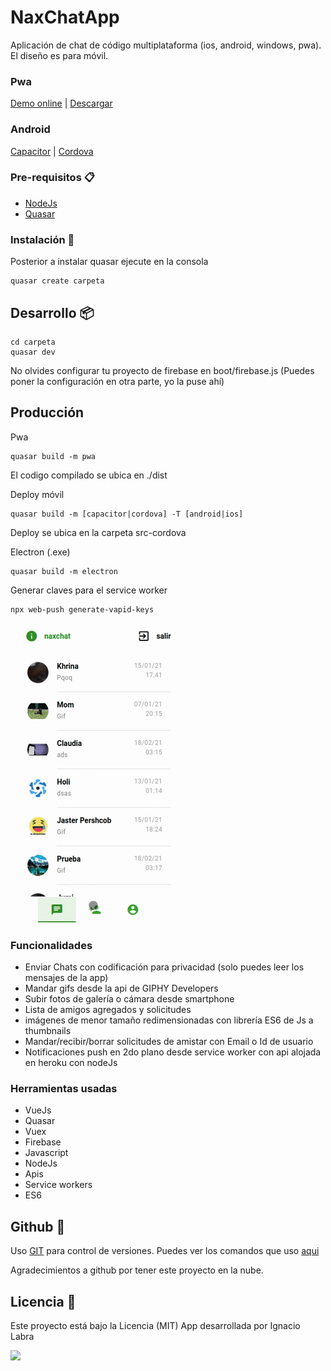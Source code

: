 # NaxChatApp

Aplicación de chat de código multiplataforma (ios, android, windows, pwa). El diseño es para móvil.

### Pwa

[Demo online](https://nacholabraweb.000webhostapp.com/pwa/movil) | [Descargar](./dist/Pwa/)

### Android

[Capacitor](./dist/Android/naxChat_Capacitor.apk) | [Cordova ](./dist/Android/naxChat_Cordova.apk)

### Pre-requisitos 📋

* [NodeJs](https://nodejs.org/es/)
* [Quasar](https://quasar.dev/quasar-cli/installation)

### Instalación 🔧

Posterior a instalar quasar ejecute en la consola
```
quasar create carpeta
```

## Desarrollo 📦


```shell
cd carpeta
quasar dev
```
No olvides configurar tu proyecto de firebase en boot/firebase.js (Puedes poner la configuración en otra parte, yo la puse ahí)

## Producción

Pwa
```
quasar build -m pwa
```
El codigo compilado se ubica en ./dist

Deploy móvil
```
quasar build -m [capacitor|cordova] -T [android|ios]
```

Deploy se ubica en la carpeta src-cordova

Electron (.exe)
```
quasar build -m electron
```

Generar claves para el service worker
```
npx web-push generate-vapid-keys
```

![](./public/NaxChatApp.gif)

### Funcionalidades

* Enviar Chats con codificación para privacidad (solo puedes leer los mensajes de la app)
* Mandar gifs desde la api de GIPHY Developers
* Subir fotos de galería o cámara desde smartphone
* Lista de amigos agregados y solicitudes
* imágenes de menor tamaño redimensionadas con librería ES6 de Js a thumbnails
* Mandar/recibir/borrar solicitudes de amistar con Email o Id de usuario
* Notificaciones push en 2do plano desde service worker con api alojada en heroku con nodeJs

### Herramientas usadas

* VueJs
* Quasar
* Vuex
* Firebase
* Javascript
* NodeJs
* Apis
* Service workers
* ES6

## Github 📌

Uso [GIT](https://git-scm.com/) para control de versiones.
Puedes ver los comandos que uso [aqui](https://nacholabraweb.000webhostapp.com/Tutoriales#/Github)

Agradecimientos a github por tener este proyecto en la nube.

## Licencia 📄

Este proyecto está bajo la Licencia (MIT)
App desarrollada por Ignacio Labra

![](https://raw.githubusercontent.com/naxo25/App-Chat-Quasar-VueJs-Firebase/6f1020b77b2abfcdcf4f7c50125ffedd957a584e/assets/quasar-logo-full1.svg)

